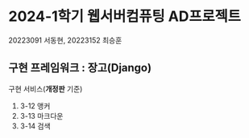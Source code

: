 # 2024-1학기 웹서버컴퓨팅 AD프로젝트  
20223091 서동현, 20223152 최승훈  
## 구현 프레임워크 : 장고(Django)  
구현 서비스(**개정판** 기준)
1. 3-12 앵커
2. 3-13 마크다운
3. 3-14 검색
